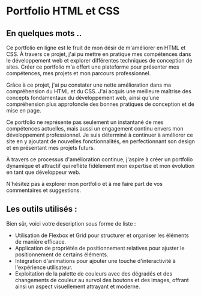 
<h1> Portfolio HTML et CSS </h1>

<h2> En quelques mots .. </h2>


Ce portfolio en ligne est le fruit de mon désir de m'améliorer en HTML et CSS. À travers ce projet, j'ai pu mettre en pratique mes compétences dans le développement web et explorer différentes techniques de conception de sites. Créer ce portfolio m'a offert une plateforme pour présenter mes compétences, mes projets et mon parcours professionnel.

Grâce à ce projet, j'ai pu constater une nette amélioration dans ma compréhension du HTML et du CSS. J'ai acquis une meilleure maîtrise des concepts fondamentaux du développement web, ainsi qu'une compréhension plus approfondie des bonnes pratiques de conception et de mise en page.

Ce portfolio ne représente pas seulement un instantané de mes compétences actuelles, mais aussi un engagement continu envers mon développement professionnel. Je suis déterminé à continuer à améliorer ce site en y ajoutant de nouvelles fonctionnalités, en perfectionnant son design et en présentant mes projets futurs.

À travers ce processus d'amélioration continue, j'aspire à créer un portfolio dynamique et attractif qui reflète fidèlement mon expertise et mon évolution en tant que développeur web.

N'hésitez pas à explorer mon portfolio et à me faire part de vos commentaires et suggestions.

<h2> Les outils utilisés : </h2>

Bien sûr, voici votre description sous forme de liste :

- Utilisation de Flexbox et Grid pour structurer et organiser les éléments de manière efficace.
- Application de propriétés de positionnement relatives pour ajuster le positionnement de certains éléments.
- Intégration d'animations pour ajouter une touche d'interactivité à l'expérience utilisateur.
- Exploitation de la palette de couleurs avec des dégradés et des changements de couleur au survol des boutons et des images, offrant ainsi un aspect visuellement attrayant et moderne.
